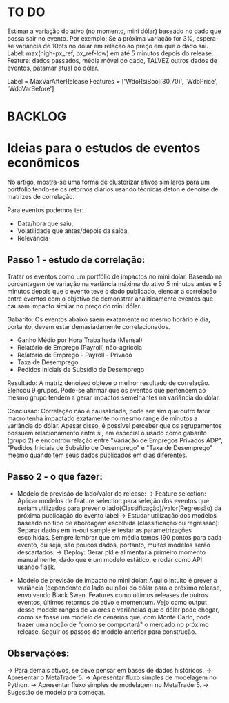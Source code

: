 # TO DO
Estimar a variação do ativo (no momento, mini dólar) baseado no dado que possa sair no evento. Por exemplo:
Se a próxima variação for 3%, espera-se variância de 10pts no dólar em relação ao preço em que o dado sai.
Label: max(high-px_ref, px_ref-low) em até 5 minutos depois do release.
Feature: dados passados, média móvel do dado, TALVEZ outros dados de eventos, patamar atual do dólar.

Label = MaxVarAfterRelease
Features = ['WdoRsiBool(30,70)', 'WdoPrice', 'WdoVarBefore']


# BACKLOG
# Ideias para o estudos de eventos econômicos
No artigo, mostra-se uma forma de clusterizar ativos similares para um portfólio tendo-se os retornos diários usando técnicas deton e denoise de matrizes de correlação.

Para eventos podemos ter:
- Data/hora que saiu,
- Volatilidade que antes/depois da saída,
- Relevância

## Passo 1 - estudo de correlação:
Tratar os eventos como um portfólio de impactos no mini dólar. 
Baseado na porcentagem de variação na variância máxima do ativo 5 minutos antes e 5 minutos depois que o evento teve o dado publicado, elencar a correlação entre eventos com o objetivo de demonstrar analiticamente eventos que causam impacto similar no preço do mini dólar.

Gabarito: 
Os eventos abaixo saem exatamente no mesmo horário e dia, portanto, devem estar demasiadamente correlacionados.
- Ganho Médio por Hora Trabalhada (Mensal)
- Relatório de Emprego (Payroll) não-agrícola
- Relatório de Emprego - Payroll - Privado	
- Taxa de Desemprego
- Pedidos Iniciais de Subsídio de Desemprego

Resultado: A matriz denoised obteve o melhor resultado de correlação. Elencou 9 grupos. Pode-se afirmar que os eventos que pertencem ao mesmo grupo tendem a gerar impactos semelhantes na variância do dólar.

Conclusão: Correlação não é causalidade, pode ser sim que outro fator macro tenha impactado exatamente no mesmo range de minutos a variância do dólar. Apesar disso, é possível perceber que os agrupamentos possuem relacionamento entre si, em especial o usado como gabarito (grupo 2) e encontrou relação entre "Variação de Empregos Privados ADP", "Pedidos Iniciais de Subsídio de Desemprego" e "Taxa de Desemprego" mesmo quando tem seus dados publicados em dias diferentes.

## Passo 2 - o que fazer:
- Modelo de previsão de lado/valor do release:
    -> Feature selection:
        Aplicar modelos de feature selection para seleção dos eventos que seriam utilizados para prever o lado(Classificação)/valor(Regressão) da próxima publicação do evento label
    -> Estudar utilização dos modelos baseado no tipo de abordagem escolhida (classificação ou regressão):
        Separar dados em in-out sample e testar as parametrizações escolhidas. Sempre lembrar que em média temos 190 pontos para cada evento, ou seja, são poucos dados, portanto, muitos modelos serão descartados.
    -> Deploy:
        Gerar pkl e alimentar a primeiro momento manualmente, dado que é um modelo estático, e rodar como API usando flask.

- Modelo de previsão de impacto no mini dolar:
    Aqui o intuito é prever a variância (dependente do lado ou não) do dólar para o próximo release, envolvendo Black Swan. Features como últimos releases de outros eventos, últimos retornos do ativo e momentum. 
    Vejo como output desse modelo ranges de valores e variâncias que o dólar pode chegar, como se fosse um modelo de cenários que, com Monte Carlo, pode trazer uma noção de "como se comportará" o mercado no próximo release.
    Seguir os passos do modelo anterior para construção.

## Observações:
-> Para demais ativos, se deve pensar em bases de dados históricos.
-> Apresentar o MetaTrader5.
-> Apresentar fluxo simples de modelagem no Python.
-> Apresentar fluxo simples de modelagem no MetaTrader5.
-> Sugestão de modelo pra começar.